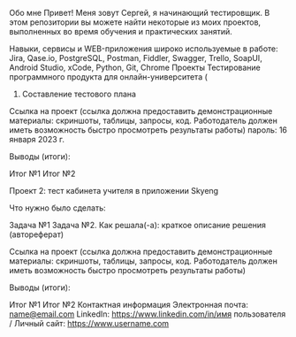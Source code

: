 Обо мне
Привет! Меня зовут Сергей, я начинающий тестировщик.
В этом репозитории вы можете найти некоторые из моих проектов, выполненных во время  обучения и практических занятий.

Навыки, сервисы и WEB-приложения широко используемые в работе:
Jira, Qase.io, PostgreSQL, Postman, Fiddler, Swagger, Trello,
SoapUI, Android Studio, xCode, Python, Git, Chrome
Проекты
Тестирование программного продукта для онлайн-университета (
1. Составление тестового плана




Ссылка на проект (ссылка должна предоставить демонстрационные материалы: скриншоты, таблицы, запросы, код. Работодатель должен иметь возможность быстро просмотреть результаты работы)
пароль: 16 января 2023 г.

Выводы (итоги):

Итог №1
Итог №2

Проект 2: тест кабинета учителя в приложении Skyeng

Что нужно было сделать:

Задача №1
Задача №2.
Как решала(-а): краткое описание решения (автореферат)

Ссылка на проект (ссылка должна предоставить демонстрационные материалы: скриншоты, таблицы, запросы, код. Работодатель должен иметь возможность быстро просмотреть результаты работы)

Выводы (итоги):

Итог №1
Итог №2
Контактная информация
Электронная почта: name@email.com
LinkedIn: https://www.linkedin.com/in/имя пользователя /
Личный сайт: https://www.username.com
